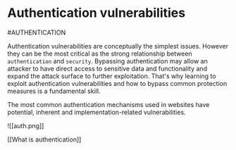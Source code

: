 # Authentication vulnerabilities

#AUTHENTICATION

Authentication vulnerabilities are conceptually the simplest issues. However they can be the most critical as the strong relationship between `authentication` and `security`. Bypassing authentication may allow an attacker to have direct access to sensitive data and functionality and expand the attack surface to further exploitation. That's why learning to exploit authentication vulnerabilities and how to bypass common protection measures is a fundamental skill.

The most common authentication mechanisms used in websites have potential, inherent and  implementation-related vulnerabilities.

![[auth.png]]

[[What is authentication]]